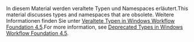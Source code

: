 <span data-ttu-id="fce1e-101">In diesem Material werden veraltete Typen und Namespaces erläutert.</span><span class="sxs-lookup"><span data-stu-id="fce1e-101">This material discusses types and namespaces that are obsolete.</span></span> <span data-ttu-id="fce1e-102">Weitere Informationen finden Sie unter [Veraltete Typen in Windows Workflow Foundation 4.5](https://aka.ms/wfdeprecatedtypes).</span><span class="sxs-lookup"><span data-stu-id="fce1e-102">For more information, see [Deprecated Types in Windows Workflow Foundation 4.5](https://aka.ms/wfdeprecatedtypes).</span></span>